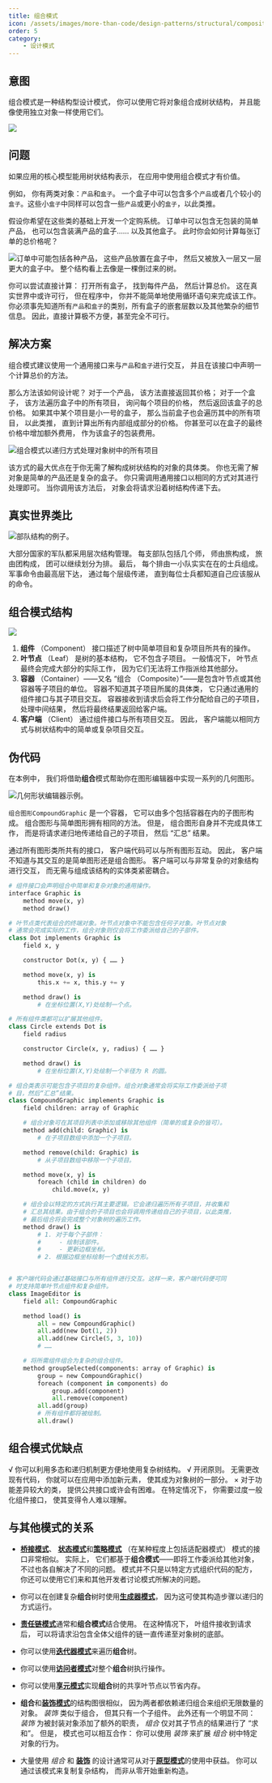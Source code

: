 ```yaml
---
title: 组合模式
icon: /assets/images/more-than-code/design-patterns/structural/composite/composite-mini.png
order: 5
category:
    - 设计模式
---
```


## 意图

组合模式是一种结构型设计模式， 你可以使用它将对象组合成树状结构， 并且能像使用独立对象一样使用它们。

![](../../../../.vuepress/public/assets/images/more-than-code/design-patterns/structural/composite/composite.png)

## 问题

如果应用的核心模型能用树状结构表示， 在应用中使用组合模式才有价值。

例如， 你有两类对象：`产品`和`盒子`。 一个盒子中可以包含多个`产品`或者几个较小的`盒子`。这些小`盒子`中同样可以包含一些`产品`或更小的`盒子`，以此类推。

假设你希望在这些类的基础上开发一个定购系统。 订单中可以包含无包装的简单产品， 也可以包含装满产品的盒子…… 以及其他盒子。 此时你会如何计算每张订单的总价格呢？

![订单中可能包括各种产品， 这些产品放置在盒子中， 然后又被放入一层又一层更大的盒子中。 整个结构看上去像是一棵倒过来的树。](../../../../.vuepress/public/assets/images/more-than-code/design-patterns/structural/composite/problem-zh.png)

你可以尝试直接计算： 打开所有盒子， 找到每件产品， 然后计算总价。 这在真实世界中或许可行， 但在程序中， 你并不能简单地使用循环语句来完成该工作。 你必须事先知道所有`产品`和`盒子`的类别，所有盒子的嵌套层数以及其他繁杂的细节信息。 因此，直接计算极不方便，甚至完全不可行。

## 解决方案

组合模式建议使用一个通用接口来与`产品`和`盒子`进行交互， 并且在该接口中声明一个计算总价的方法。

那么方法该如何设计呢？ 对于一个产品， 该方法直接返回其价格； 对于一个盒子， 该方法遍历盒子中的所有项目， 询问每个项目的价格， 然后返回该盒子的总价格。 如果其中某个项目是小一号的盒子， 那么当前盒子也会遍历其中的所有项目， 以此类推， 直到计算出所有内部组成部分的价格。 你甚至可以在盒子的最终价格中增加额外费用， 作为该盒子的包装费用。

![组合模式以递归方式处理对象树中的所有项目](../../../../.vuepress/public/assets/images/more-than-code/design-patterns/structural/composite/composite-comic-1-zh.png)

该方式的最大优点在于你无需了解构成树状结构的对象的具体类。 你也无需了解对象是简单的产品还是复杂的盒子。 你只需调用通用接口以相同的方式对其进行处理即可。 当你调用该方法后， 对象会将请求沿着树结构传递下去。

## 真实世界类比

![部队结构的例子。](../../../../.vuepress/public/assets/images/more-than-code/design-patterns/structural/composite/live-example.png)

大部分国家的军队都采用层次结构管理。 每支部队包括几个师， 师由旅构成， 旅由团构成， 团可以继续划分为排。 最后， 每个排由一小队实实在在的士兵组成。 军事命令由最高层下达， 通过每个层级传递， 直到每位士兵都知道自己应该服从的命令。

## 组合模式结构

![](../../../../.vuepress/public/assets/images/more-than-code/design-patterns/structural/composite/structure-zh.png)

1. **组件** （Component） 接口描述了树中简单项目和复杂项目所共有的操作。
2. **叶节点** （Leaf） 是树的基本结构， 它不包含子项目。
   一般情况下， 叶节点最终会完成大部分的实际工作， 因为它们无法将工作指派给其他部分。
3. **容器** （Container）——又名 “组合 （Composite）”——是包含叶节点或其他容器等子项目的单位。 容器不知道其子项目所属的具体类， 它只通过通用的组件接口与其子项目交互。
   容器接收到请求后会将工作分配给自己的子项目， 处理中间结果， 然后将最终结果返回给客户端。
4. **客户端** （Client） 通过组件接口与所有项目交互。 因此， 客户端能以相同方式与树状结构中的简单或复杂项目交互。

## 伪代码

在本例中， 我们将借助**组合**模式帮助你在图形编辑器中实现一系列的几何图形。

![几何形状编辑器示例。](../../../../.vuepress/public/assets/images/more-than-code/design-patterns/structural/composite/example.png)

`组合图形Compound­Graphic` 是一个容器， 它可以由多个包括容器在内的子图形构成。 组合图形与简单图形拥有相同的方法。 但是， 组合图形自身并不完成具体工作， 而是将请求递归地传递给自己的子项目， 然后 “汇总” 结果。

通过所有图形类所共有的接口， 客户端代码可以与所有图形互动。 因此， 客户端不知道与其交互的是简单图形还是组合图形。 客户端可以与非常复杂的对象结构进行交互， 而无需与组成该结构的实体类紧密耦合。

```py
# 组件接口会声明组合中简单和复杂对象的通用操作。
interface Graphic is
    method move(x, y)
    method draw()

# 叶节点类代表组合的终端对象。叶节点对象中不能包含任何子对象。叶节点对象
# 通常会完成实际的工作，组合对象则仅会将工作委派给自己的子部件。
class Dot implements Graphic is
    field x, y

    constructor Dot(x, y) { …… }

    method move(x, y) is
        this.x += x, this.y += y

    method draw() is
        # 在坐标位置(X,Y)处绘制一个点。

# 所有组件类都可以扩展其他组件。
class Circle extends Dot is
    field radius

    constructor Circle(x, y, radius) { …… }

    method draw() is
        # 在坐标位置(X,Y)处绘制一个半径为 R 的圆。

# 组合类表示可能包含子项目的复杂组件。组合对象通常会将实际工作委派给子项
# 目，然后“汇总”结果。
class CompoundGraphic implements Graphic is
    field children: array of Graphic

    # 组合对象可在其项目列表中添加或移除其他组件（简单的或复杂的皆可）。
    method add(child: Graphic) is
        # 在子项目数组中添加一个子项目。

    method remove(child: Graphic) is
        # 从子项目数组中移除一个子项目。

    method move(x, y) is
        foreach (child in children) do
            child.move(x, y)

    # 组合会以特定的方式执行其主要逻辑。它会递归遍历所有子项目，并收集和
    # 汇总其结果。由于组合的子项目也会将调用传递给自己的子项目，以此类推，
    # 最后组合将会完成整个对象树的遍历工作。
    method draw() is
        # 1. 对于每个子部件：
        #     - 绘制该部件。
        #     - 更新边框坐标。
        # 2. 根据边框坐标绘制一个虚线长方形。


# 客户端代码会通过基础接口与所有组件进行交互。这样一来，客户端代码便可同
# 时支持简单叶节点组件和复杂组件。
class ImageEditor is
    field all: CompoundGraphic

    method load() is
        all = new CompoundGraphic()
        all.add(new Dot(1, 2))
        all.add(new Circle(5, 3, 10))
        # ……

    # 将所需组件组合为复杂的组合组件。
    method groupSelected(components: array of Graphic) is
        group = new CompoundGraphic()
        foreach (component in components) do
            group.add(component)
            all.remove(component)
        all.add(group)
        # 所有组件都将被绘制。
        all.draw()
```

## 组合模式优缺点

√ 你可以利用多态和递归机制更方便地使用复杂树结构。
√ 开闭原则。 无需更改现有代码， 你就可以在应用中添加新元素， 使其成为对象树的一部分。
× 对于功能差异较大的类， 提供公共接口或许会有困难。 在特定情况下， 你需要过度一般化组件接口， 使其变得令人难以理解。

## 与其他模式的关系

-   [**桥接模式**](./bridge.md)、 [**状态模式**](../behavioral/state.md)和[**策略模式**](../behavioral/strategy.md) （在某种程度上包括适配器模式） 模式的接口非常相似。 实际上， 它们都基于**组合模式**——即将工作委派给其他对象， 不过也各自解决了不同的问题。 模式并不只是以特定方式组织代码的配方， 你还可以使用它们来和其他开发者讨论模式所解决的问题。

-   你可以在创建复杂**组合**树时使用[**生成器模式**](../creational/builder.md)， 因为这可使其构造步骤以递归的方式运行。

-   [**责任链模式**](../behavioral/chain-of-responsibility.md)通常和**组合模式**结合使用。 在这种情况下， 叶组件接收到请求后， 可以将请求沿包含全体父组件的链一直传递至对象树的底部。

-   你可以使用[**迭代器模式**](../behavioral/iterator.md)来遍历**组合**树。

-   你可以使用[**访问者模式**](../behavioral/visitor.md)对整个**组合**树执行操作。

-   你可以使用[**享元模式**](./flyweight.md)实现**组合**树的共享叶节点以节省内存。

-   **组合**和[**装饰模式**](./decorator.md)的结构图很相似， 因为两者都依赖递归组合来组织无限数量的对象。
    _装饰_ 类似于组合， 但其只有一个子组件。 此外还有一个明显不同： _装饰_ 为被封装对象添加了额外的职责， _组合_ 仅对其子节点的结果进行了 “求和”。
    但是， 模式也可以相互合作： 你可以使用 _装饰_ 来扩展 _组合_ 树中特定对象的行为。

-   大量使用 _组合_ 和 [**装饰**](./decorator.md) 的设计通常可从对于[**原型模式**](../creational/prototype.md)的使用中获益。 你可以通过该模式来复制复杂结构， 而非从零开始重新构造。

